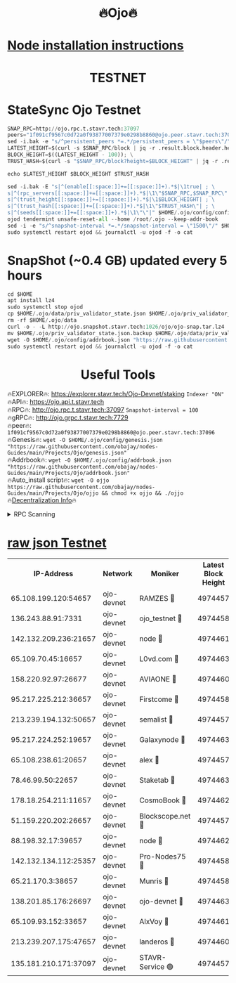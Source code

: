<h1 align="center"> 🔥Ojo🔥</h1>

[Node installation instructions](https://github.com/obajay/nodes-Guides/tree/main/Projects/Ojo)
=

<h1 align="center"> TESTNET</h1>

# StateSync Ojo Testnet
```python
SNAP_RPC=http://ojo.rpc.t.stavr.tech:37097
peers="1f091cf9567c0d72a0f93877007379e0298b8860@ojo.peer.stavr.tech:37096"
sed -i.bak -e "s/^persistent_peers *=.*/persistent_peers = \"$peers\"/" $HOME/.ojo/config/config.toml
LATEST_HEIGHT=$(curl -s $SNAP_RPC/block | jq -r .result.block.header.height); \
BLOCK_HEIGHT=$((LATEST_HEIGHT - 100)); \
TRUST_HASH=$(curl -s "$SNAP_RPC/block?height=$BLOCK_HEIGHT" | jq -r .result.block_id.hash)

echo $LATEST_HEIGHT $BLOCK_HEIGHT $TRUST_HASH

sed -i.bak -E "s|^(enable[[:space:]]+=[[:space:]]+).*$|\1true| ; \
s|^(rpc_servers[[:space:]]+=[[:space:]]+).*$|\1\"$SNAP_RPC,$SNAP_RPC\"| ; \
s|^(trust_height[[:space:]]+=[[:space:]]+).*$|\1$BLOCK_HEIGHT| ; \
s|^(trust_hash[[:space:]]+=[[:space:]]+).*$|\1\"$TRUST_HASH\"| ; \
s|^(seeds[[:space:]]+=[[:space:]]+).*$|\1\"\"|" $HOME/.ojo/config/config.toml
ojod tendermint unsafe-reset-all --home /root/.ojo --keep-addr-book
sed -i -e "s/^snapshot-interval *=.*/snapshot-interval = \"1500\"/" $HOME/.ojo/config/app.toml
sudo systemctl restart ojod && journalctl -u ojod -f -o cat
```
# SnapShot (~0.4 GB) updated every 5 hours
```python
cd $HOME
apt install lz4
sudo systemctl stop ojod
cp $HOME/.ojo/data/priv_validator_state.json $HOME/.ojo/priv_validator_state.json.backup
rm -rf $HOME/.ojo/data
curl -o - -L http://ojo.snapshot.stavr.tech:1026/ojo/ojo-snap.tar.lz4 | lz4 -c -d - | tar -x -C $HOME/.ojo --strip-components 2
mv $HOME/.ojo/priv_validator_state.json.backup $HOME/.ojo/data/priv_validator_state.json
wget -O $HOME/.ojo/config/addrbook.json "https://raw.githubusercontent.com/obajay/nodes-Guides/main/Projects/Ojo/addrbook.json"
sudo systemctl restart ojod && journalctl -u ojod -f -o cat
```
 <h1 align="center"> Useful Tools</h1>

🔥EXPLORER🔥:        https://explorer.stavr.tech/Ojo-Devnet/staking        `Indexer "ON"` \
🔥API🔥:                     https://ojo.api.t.stavr.tech \
🔥RPC🔥:                    http://ojo.rpc.t.stavr.tech:37097              `Snapshot-interval = 100` \
🔥gRPC🔥:                  http://ojo.grpc.t.stavr.tech:7729 \
🔥peer🔥:                   `1f091cf9567c0d72a0f93877007379e0298b8860@ojo.peer.stavr.tech:37096` \
🔥Genesis🔥:    ```wget -O $HOME/.ojo/config/genesis.json "https://raw.githubusercontent.com/obajay/nodes-Guides/main/Projects/Ojo/genesis.json"``` \
🔥Addrbook🔥:    ```wget -O $HOME/.ojo/config/addrbook.json "https://raw.githubusercontent.com/obajay/nodes-Guides/main/Projects/Ojo/addrbook.json"``` \
🔥Auto_install script🔥: ```wget -O ojjo https://raw.githubusercontent.com/obajay/nodes-Guides/main/Projects/Ojo/ojjo && chmod +x ojjo && ./ojjo``` \
🔥[Decentralization Info](https://github.com/obajay/StateSync-snapshots/tree/main/Projects/Ojo/Decentralization)🔥



<details>
<summary>RPC Scanning</summary>

<h2 align="center"> We scan nodes in real time every 4 hours. And we provide the final result of RPC endpoints.
We cannot influence the operation of these nodes in any way. </h2>


```python
If Voting Power is higher than 0 --> then the Node is a validator of the network and may be subject to attack and be a potential threat to the chain.
```
```python
We marked such validators with a red symbol
```

</details>

[raw json Testnet](https://rpc-check.ojot.stavr.tech/ojot/rpc-ojot-result.json)
=


<table><tr><th>IP-Address</th><th>Network</th><th>Moniker</th><th>Latest Block Height</th><th>Earliest Block Height</th><th>Catching Up</th><th>Tx Index</th><th>Voting Power</th><th>Scan Time</th></tr><tr><td>65.108.199.120:54657</td><td>ojo-devnet</td><td>RAMZES 🔴</td><td>4974457</td><td>306156</td><td>False</td><td>on</td><td>15420</td><td>2024-01-15T11:44:49.640228343UTC</td></tr><tr><td>136.243.88.91:7331</td><td>ojo-devnet</td><td>ojo_testnet 🔴</td><td>4974458</td><td>308845</td><td>False</td><td>on</td><td>1000</td><td>2024-01-15T11:44:55.899225205UTC</td></tr><tr><td>142.132.209.236:21657</td><td>ojo-devnet</td><td>node 🔴</td><td>4974461</td><td>350001</td><td>False</td><td>on</td><td>1999</td><td>2024-01-15T11:45:11.440230133UTC</td></tr><tr><td>65.109.70.45:16657</td><td>ojo-devnet</td><td>L0vd.com 🔴</td><td>4974463</td><td>695918</td><td>False</td><td>off</td><td>998</td><td>2024-01-15T11:45:21.467327767UTC</td></tr><tr><td>158.220.92.97:26677</td><td>ojo-devnet</td><td>AVIAONE 🔴</td><td>4974460</td><td>2754001</td><td>False</td><td>on</td><td>19926</td><td>2024-01-15T11:45:06.489539001UTC</td></tr><tr><td>95.217.225.212:36657</td><td>ojo-devnet</td><td>Firstcome 🔴</td><td>4974458</td><td>2985946</td><td>False</td><td>on</td><td>13566</td><td>2024-01-15T11:44:55.665538688UTC</td></tr><tr><td>213.239.194.132:50657</td><td>ojo-devnet</td><td>semalist 🔴</td><td>4974457</td><td>3223522</td><td>False</td><td>on</td><td>21037</td><td>2024-01-15T11:44:49.883915291UTC</td></tr><tr><td>95.217.224.252:19657</td><td>ojo-devnet</td><td>Galaxynode 🔴</td><td>4974463</td><td>3685492</td><td>False</td><td>on</td><td>11888</td><td>2024-01-15T11:45:18.764435200UTC</td></tr><tr><td>65.108.238.61:20657</td><td>ojo-devnet</td><td>alex 🔴</td><td>4974457</td><td>4158001</td><td>False</td><td>on</td><td>11359</td><td>2024-01-15T11:44:49.324930150UTC</td></tr><tr><td>78.46.99.50:22657</td><td>ojo-devnet</td><td>Staketab 🔴</td><td>4974463</td><td>4254801</td><td>False</td><td>on</td><td>1276</td><td>2024-01-15T11:45:21.716618137UTC</td></tr><tr><td>178.18.254.211:11657</td><td>ojo-devnet</td><td>CosmoBook 🔴</td><td>4974462</td><td>4392001</td><td>False</td><td>off</td><td>1057</td><td>2024-01-15T11:45:13.842506322UTC</td></tr><tr><td>51.159.220.202:26657</td><td>ojo-devnet</td><td>Blockscope.net 🔴</td><td>4974457</td><td>4425001</td><td>False</td><td>on</td><td>1707</td><td>2024-01-15T11:44:48.955147283UTC</td></tr><tr><td>88.198.32.17:39657</td><td>ojo-devnet</td><td>node 🔴</td><td>4974462</td><td>4710001</td><td>False</td><td>on</td><td>85924</td><td>2024-01-15T11:45:14.096765268UTC</td></tr><tr><td>142.132.134.112:25357</td><td>ojo-devnet</td><td>Pro-Nodes75 🔴</td><td>4974458</td><td>4874458</td><td>False</td><td>on</td><td>24651</td><td>2024-01-15T11:44:52.888803768UTC</td></tr><tr><td>65.21.170.3:38657</td><td>ojo-devnet</td><td>Munris 🔴</td><td>4974458</td><td>4874458</td><td>False</td><td>off</td><td>20123</td><td>2024-01-15T11:44:55.321092831UTC</td></tr><tr><td>138.201.85.176:26697</td><td>ojo-devnet</td><td>ojo-devnet 🔴</td><td>4974463</td><td>4874463</td><td>False</td><td>on</td><td>1000024000</td><td>2024-01-15T11:45:21.108288525UTC</td></tr><tr><td>65.109.93.152:33657</td><td>ojo-devnet</td><td>AlxVoy 🔴</td><td>4974461</td><td>4943001</td><td>False</td><td>on</td><td>4491415</td><td>2024-01-15T11:45:11.180633270UTC</td></tr><tr><td>213.239.207.175:47657</td><td>ojo-devnet</td><td>landeros 🔴</td><td>4974460</td><td>4967924</td><td>False</td><td>off</td><td>11083</td><td>2024-01-15T11:45:06.742669481UTC</td></tr><tr><td>135.181.210.171:37097</td><td>ojo-devnet</td><td>STAVR-Service 🟢</td><td>4974457</td><td>4972501</td><td>False</td><td>on</td><td>0</td><td>2024-01-15T11:44:50.510217915UTC</td></tr></table>
